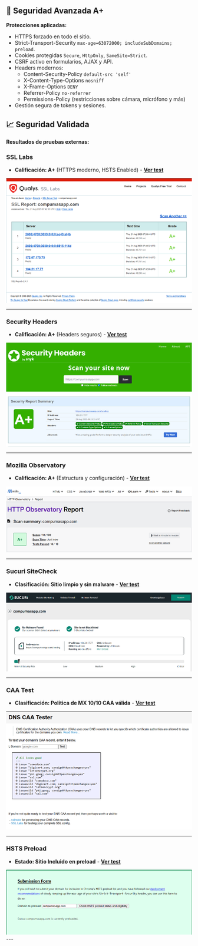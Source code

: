 ## 🔐 Seguridad Avanzada A+

**Protecciones aplicadas:**

- HTTPS forzado en todo el sitio.
- Strict-Transport-Security `max-age=63072000; includeSubDomains; preload`.
- Cookies protegidas `Secure`, `HttpOnly`, `SameSite=Strict`.
- CSRF activo en formularios, AJAX y API.
- Headers modernos:
  - Content-Security-Policy `default-src 'self'`
  - X-Content-Type-Options `nosniff`
  - X-Frame-Options `DENY`
  - Referrer-Policy `no-referrer`
  - Permissions-Policy (restricciones sobre cámara, micrófono y más)
- Gestión segura de tokens y sesiones.

## 📈 Seguridad Validada
**Resultados de pruebas externas:**

### SSL Labs 
- **Calificación: A+** (HTTPS moderno, HSTS Enabled) - <a href="https://www.ssllabs.com/ssltest/analyze.html?d=compumasapp.com" target="_blank" rel="noopener noreferrer">**Ver test**</a>

<div class="img-holder">
  <img src="/static/img/marduk/qualys_ssl_labs.png"
    alt="SSL Labs"
    class="doc-img"
    loading="lazy" decoding="async">
</div>

---
### Security Headers
- **Calificación: A+** (Headers seguros) - <a href="https://securityheaders.com/?q=https%3A%2F%2Fcompumasapp.com&followRedirects=on" target="_blank" rel="noopener noreferrer">**Ver test**</a>

<div class="img-holder">
  <img src="/static/img/marduk/security_headers.png"
      alt="Security Headers"
      class="doc-img"
      loading="lazy" decoding="async">
</div>

---
### Mozilla Observatory
- **Calificación: A+** (Estructura y configuración) - <a href="https://observatory.mozilla.org/analyze/compumasapp.com" target="_blank" rel="noopener noreferrer">**Ver test**</a>

<div class="img-holder">
  <img src="/static/img/marduk/mozilla_observatory.png"
      alt="Mozilla Observatory"
      class="doc-img"
      loading="lazy" decoding="async">
</div>

---
### Sucuri SiteCheck
- **Clasificación: Sitio limpio y sin malware** - <a href="https://sitecheck.sucuri.net/results/compumasapp.com" target="_blank" rel="noopener noreferrer">**Ver test**</a>

<div class="img-holder">
  <img src="/static/img/marduk/securi.png"
      alt="Securi"
      class="doc-img"
      loading="lazy" decoding="async">
</div>

---
### CAA Test
- **Clasificación: Política de MX 10/10 CAA válida** - <a href="https://caatest.co.uk/compumasapp.com" target="_blank" rel="noopener noreferrer">**Ver test**</a>

<div class="img-holder">
  <img src="/static/img/marduk/dns_caa_tester.png"
      alt="CAA Test"
      class="doc-img"
      loading="lazy" decoding="async">
</div>

---
### HSTS Preload
- **Estado: Sitio Incluido en preload** - <a href="https://hstspreload.org/?domain=compumasapp.com" target="_blank" rel="noopener noreferrer">**Ver test**</a>

<div class="img-holder">
  <img src="/static/img/marduk/hstspreload.png"
      alt="HSTS Preload"
      class="doc-img"
      loading="lazy" decoding="async">
</div>
---

